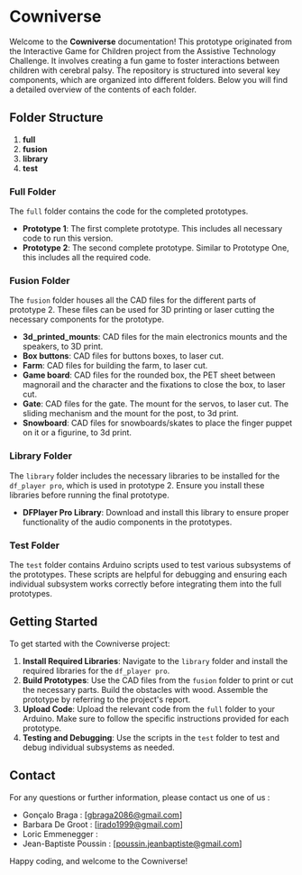 # Cowniverse

Welcome to the **Cowniverse** documentation! This prototype originated from the Interactive Game for Children project from the Assistive Technology Challenge. It involves creating a fun game to foster interactions between children with cerebral palsy. The repository is structured into several key components, which are organized into different folders. Below you will find a detailed overview of the contents of each folder.

## Folder Structure

1. **full**
2. **fusion**
3. **library**
4. **test**

### Full Folder

The `full` folder contains the code for the completed prototypes.

- **Prototype 1**: The first complete prototype. This includes all necessary code to run this version.
- **Prototype 2**: The second complete prototype. Similar to Prototype One, this includes all the required code.

### Fusion Folder

The `fusion` folder houses all the CAD files for the different parts of prototype 2. These files can be used for 3D printing or laser cutting the necessary components for the prototype.

- **3d_printed_mounts**: CAD files for the main electronics mounts and the speakers, to 3D print.
- **Box buttons**: CAD files for buttons boxes, to laser cut.
- **Farm**: CAD files for building the farm, to laser cut.
- **Game board**: CAD files for the rounded box, the PET sheet between magnorail and the character and the fixations to close the box, to laser cut.
- **Gate**: CAD files for the gate. The mount for the servos, to laser cut. The sliding mechanism and the mount for the post, to 3d print.
- **Snowboard**: CAD files for snowboards/skates to place the finger puppet on it or a figurine, to 3d print.

### Library Folder

The `library` folder includes the necessary libraries to be installed for the `df_player pro`, which is used in prototype 2. Ensure you install these libraries before running the final prototype.

- **DFPlayer Pro Library**: Download and install this library to ensure proper functionality of the audio components in the prototypes.

### Test Folder

The `test` folder contains Arduino scripts used to test various subsystems of the prototypes. These scripts are helpful for debugging and ensuring each individual subsystem works correctly before integrating them into the full prototypes.

## Getting Started

To get started with the Cowniverse project:

1. **Install Required Libraries**: Navigate to the `library` folder and install the required libraries for the `df_player pro`.
2. **Build Prototypes**: Use the CAD files from the `fusion` folder to print or cut the necessary parts. Build the obstacles with wood. Assemble the prototype by referring to the project's report.
3. **Upload Code**: Upload the relevant code from the `full` folder to your Arduino. Make sure to follow the specific instructions provided for each prototype.
4. **Testing and Debugging**: Use the scripts in the `test` folder to test and debug individual subsystems as needed.

## Contact

For any questions or further information, please contact us one of us :
- Gonçalo Braga : [gbraga2086@gmail.com]
- Barbara De Groot : [irado1999@gmail.com] 
- Loric Emmenegger :
- Jean-Baptiste Poussin : [poussin.jeanbaptiste@gmail.com]

Happy coding, and welcome to the Cowniverse!
